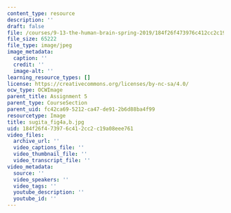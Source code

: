 ```yaml
---
content_type: resource
description: ''
draft: false
file: /courses/9-13-the-human-brain-spring-2019/184f26f473976c412cc2c19a08eee761_sugita_fig4a-b.jpg
file_size: 65222
file_type: image/jpeg
image_metadata:
  caption: ''
  credit: ''
  image-alt: ''
learning_resource_types: []
license: https://creativecommons.org/licenses/by-nc-sa/4.0/
ocw_type: OCWImage
parent_title: Assignment 5
parent_type: CourseSection
parent_uid: fc42ca69-5212-ca47-de91-2b6d88ba4f99
resourcetype: Image
title: sugita_fig4a,b.jpg
uid: 184f26f4-7397-6c41-2cc2-c19a08eee761
video_files:
  archive_url: ''
  video_captions_file: ''
  video_thumbnail_file: ''
  video_transcript_file: ''
video_metadata:
  source: ''
  video_speakers: ''
  video_tags: ''
  youtube_description: ''
  youtube_id: ''
---
```

